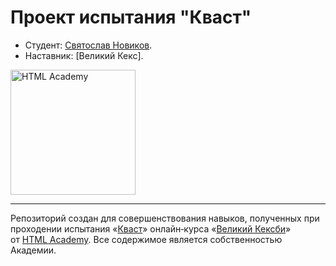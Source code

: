 # Проект испытания "Кваст"

* Студент: [Святослав Новиков](https://htmlacademy.ru/profile/id552847).
* Наставник: [Великий Кекс].

<a href="https://htmlacademy.ru/courses/165"><img align="middle" width="200" height="200" alt="HTML Academy" src="https://assets.htmlacademy.ru/img/icons/icon_raccoons.v2.svg"></a>

---

Репозиторий создан для совершенствования навыков, полученных при проходении испытания «[Кваст](https://htmlacademy.ru/courses/165)» онлайн‑курса «[Великий Кексби](https://htmlacademy.ru/courses/keksby)» от [HTML Academy](https://htmlacademy.ru). Все содержимое является собственностью Академии.
